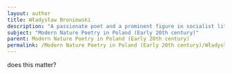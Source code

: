 ```yaml
---
layout: author
title: Władysław Broniewski
description: "A passionate poet and a prominent figure in socialist literature, Broniewski's writings included powerful depictions of the Polish landscape, merging personal experiences with broader themes of nature."
subject: "Modern Nature Poetry in Poland (Early 20th century)"
parent: Modern Nature Poetry in Poland (Early 20th century)
permalink: /Modern Nature Poetry in Poland (Early 20th century)/Władysław Broniewski/
---
```


does this matter?
